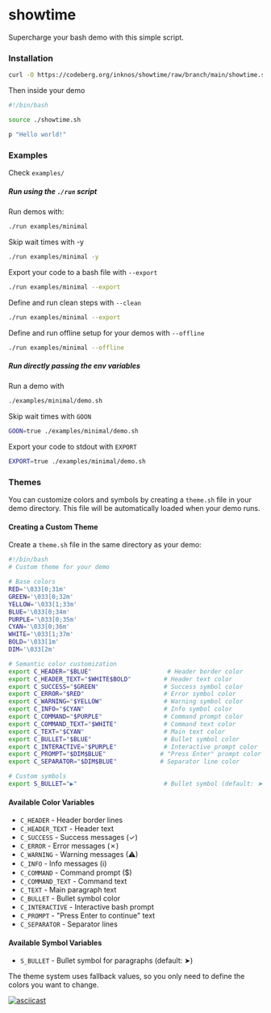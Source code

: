 # showtime

Supercharge your bash demo with this simple script.

### Installation

```bash
curl -O https://codeberg.org/inknos/showtime/raw/branch/main/showtime.sh
```

Then inside your demo

```bash
#!/bin/bash

source ./showtime.sh

p "Hello world!"
```

### Examples

Check `examples/`


##### Run using the `./run` script

Run demos with:

```bash
./run examples/minimal
```

Skip wait times with -y

```bash
./run examples/minimal -y
```

Export your code to a bash file with `--export`

```bash
./run examples/minimal --export
```

Define and run clean steps with `--clean`

```bash
./run examples/minimal --export
```

Define and run offline setup for your demos with `--offline`

```bash
./run examples/minimal --offline
```

##### Run directly passing the env variables

Run a demo with

```bash
./examples/minimal/demo.sh
```

Skip wait times with `GOON`

```bash
GOON=true ./examples/minimal/demo.sh
```

Export your code to stdout with `EXPORT`

```bash
EXPORT=true ./examples/minimal/demo.sh
```

### Themes

You can customize colors and symbols by creating a `theme.sh` file in your demo directory. This file will be automatically loaded when your demo runs.

#### Creating a Custom Theme

Create a `theme.sh` file in the same directory as your demo:

```bash
#!/bin/bash
# Custom theme for your demo

# Base colors
RED='\033[0;31m'
GREEN='\033[0;32m'
YELLOW='\033[1;33m'
BLUE='\033[0;34m'
PURPLE='\033[0;35m'
CYAN='\033[0;36m'
WHITE='\033[1;37m'
BOLD='\033[1m'
DIM='\033[2m'

# Semantic color customization
export C_HEADER="$BLUE"                     # Header border color
export C_HEADER_TEXT="$WHITE$BOLD"         # Header text color
export C_SUCCESS="$GREEN"                  # Success symbol color
export C_ERROR="$RED"                      # Error symbol color
export C_WARNING="$YELLOW"                 # Warning symbol color
export C_INFO="$CYAN"                      # Info symbol color
export C_COMMAND="$PURPLE"                 # Command prompt color
export C_COMMAND_TEXT="$WHITE"             # Command text color
export C_TEXT="$CYAN"                      # Main text color
export C_BULLET="$BLUE"                    # Bullet symbol color
export C_INTERACTIVE="$PURPLE"             # Interactive prompt color
export C_PROMPT="$DIM$BLUE"               # "Press Enter" prompt color
export C_SEPARATOR="$DIM$BLUE"            # Separator line color

# Custom symbols
export S_BULLET="▶"                        # Bullet symbol (default: ➤)
```

#### Available Color Variables

- `C_HEADER` - Header border lines
- `C_HEADER_TEXT` - Header text
- `C_SUCCESS` - Success messages (✓)
- `C_ERROR` - Error messages (✗)
- `C_WARNING` - Warning messages (⚠)
- `C_INFO` - Info messages (ℹ)
- `C_COMMAND` - Command prompt ($)
- `C_COMMAND_TEXT` - Command text
- `C_TEXT` - Main paragraph text
- `C_BULLET` - Bullet symbol color
- `C_INTERACTIVE` - Interactive bash prompt
- `C_PROMPT` - "Press Enter to continue" text
- `C_SEPARATOR` - Separator lines

#### Available Symbol Variables

- `S_BULLET` - Bullet symbol for paragraphs (default: ➤)

The theme system uses fallback values, so you only need to define the colors you want to change.

[![asciicast](https://asciinema.org/a/9TYkJ1coAkzbUucHj2a0nDGmz.svg)](https://asciinema.org/a/9TYkJ1coAkzbUucHj2a0nDGmz)

